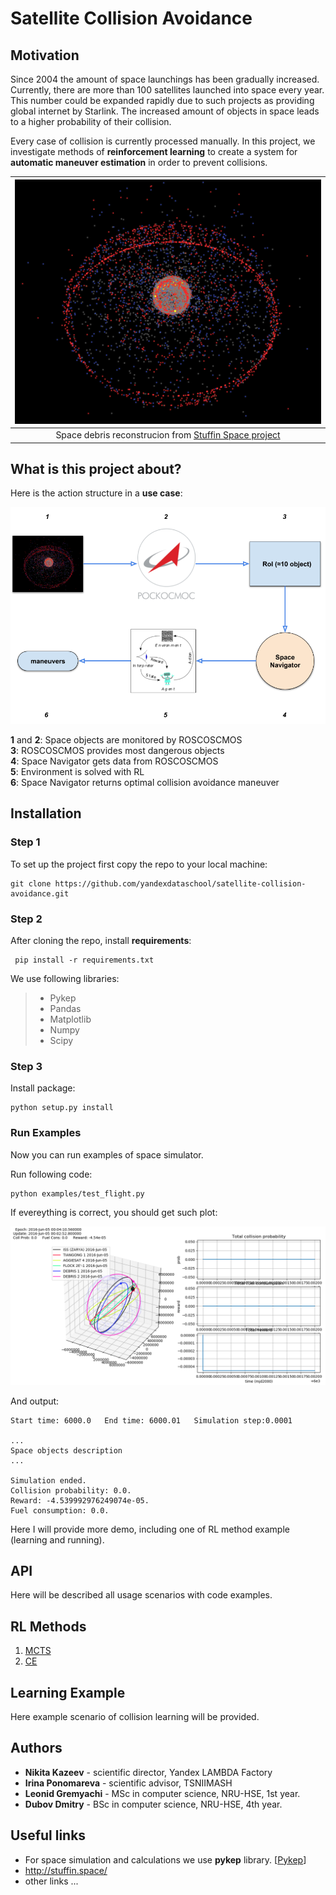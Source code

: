 
# Satellite Collision Avoidance


## Motivation

Since 2004 the amount of space launchings has been gradually increased. Currently, there are more than 100 satellites launched into space every year. This number could be expanded rapidly due to such projects as providing global internet by Starlink. The increased amount of objects in space leads to a higher probability of their collision.

Every case of collision is currently processed manually. In this project, we investigate methods of **reinforcement learning** to create a system for **automatic maneuver estimation** in order to prevent collisions.

|![](data/images/stuffin_space.png)|
|:--:| 
|Space debris reconstrucion from [Stuffin Space project](http://stuffin.space)|

## What is this project about?

Here is the action structure in a **use case**:

![](data/images/Space_Navigator_scheme.png)

**1** and **2**: Space objects are monitored by ROSCOSCMOS <br />
**3**: ROSCOSCMOS provides most dangerous objects <br /> 
**4**: Space Navigator gets data from ROSCOSCMOS <br />
**5**: Environment is solved with RL <br />
**6**: Space Navigator returns optimal collision avoidance maneuver <br />

## Installation

### Step 1

To set up the project first copy the repo to your local machine:

``` 
git clone https://github.com/yandexdataschool/satellite-collision-avoidance.git
```

### Step 2

After cloning the repo, install **requirements**:

```
 pip install -r requirements.txt
```

We use following libraries:
> * Pykep
> * Pandas
> * Matplotlib
> * Numpy
> * Scipy

### Step 3

Install package:
```
python setup.py install
```

### Run Examples

Now you can run examples of space simulator.

Run following code:
```
python examples/test_flight.py 
```

If evereything is correct, you should get such plot:

![](data/images/test_flight.png)

And output:
```
Start time: 6000.0   End time: 6000.01   Simulation step:0.0001

...
Space objects description
...

Simulation ended.
Collision probability: 0.0.
Reward: -4.539992976249074e-05.
Fuel consumption: 0.0.
```

Here I will provide more demo, including one of RL method example (learning and running).

## API

Here will be described all usage scenarios with code examples. 

## RL Methods

1. [MCTS](space_navigator/models/MCTS/MCTS.md)
2. [CE](space_navigator/models/CE/CE.md)

## Learning Example

Here example scenario of collision learning will be provided.

## Authors

* **Nikita Kazeev** - scientific director, Yandex LAMBDA Factory
* **Irina Ponomareva** - scientific advisor, TSNIIMASH
* **Leonid Gremyachi** - MSc in computer science, NRU-HSE, 1st year.
* **Dubov Dmitry** - BSc in computer science, NRU-HSE, 4th year.

<!-- See also the list of [contributors](https://github.com/your/project/contributors) who participated in this project.
 -->

<!-- ## License

This project is licensed under the TSNIIMASH and LAMBDA Factory. (?)
 -->

<!-- ## Acknowledgments

* Hat tip to anyone who's code was used
* Inspiration
* etc -->

## Useful links

* For space simulation and calculations we use **pykep** library. [[Pykep](https://esa.github.io/pykep/)]
* http://stuffin.space/
* other links ...
